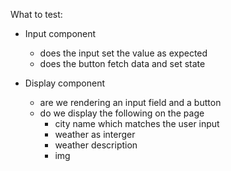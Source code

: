 What to test:

- Input component

  - does the input set the value as expected
  - does the button fetch data and set state

- Display component
  - are we rendering an input field and a button
  - do we display the following on the page
    - city name which matches the user input
    - weather as interger
    - weather description
    - img
